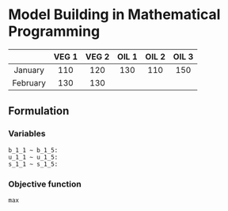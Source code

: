 # Model Building in Mathematical Programming

|          | VEG 1 | VEG 2 | OIL 1 | OIL 2 | OIL 3 |
|:--------:|:-----:|:-----:|:-----:|:-----:|:-----:|
| January  | 110   | 120   | 130   | 110   | 150   |
| February | 130   | 130   |

## Formulation

### Variables

```
b_1_1 ~ b_1_5:
u_1_1 ~ u_1_5:
s_1_1 ~ s_1_5: 
```

### Objective function

```
max 

```